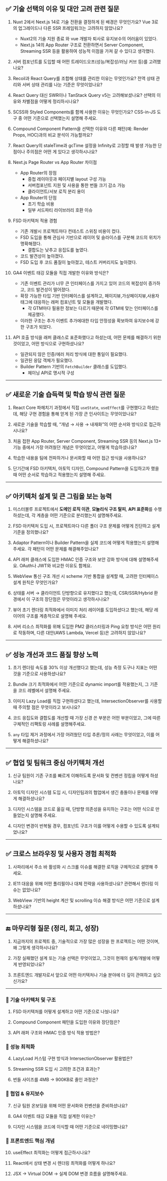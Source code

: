 ## ✅ 기술 선택의 이유 및 대안 고려 관련 질문

1. Nuxt 2에서 Next.js 14로 기술 전환을 결정하게 된 배경은 무엇인가요? Vue 3로의 업그레이드나 다른 SSR 프레임워크는 고려하지 않았나요?
	- Nuxt2의 기술 지원 종료 와 vue 개발자 퇴사로 유지보수의 어러움이 있었다.
	- Next.js 14의 App Router 구조로 전환하면서 Server Component, Streaming SSR 등을 활용하여 성능적 이점을 가져 갈 수 있다고 생각했다.

2. 서버 컴포넌트를 도입할 때 어떤 트레이드오프(성능/복잡성/러닝 커브 등)를 고려했나요?
    
3. Recoil과 React Query를 조합해 상태를 관리한 이유는 무엇인가요? 전역 상태 관리와 서버 상태 관리를 나눈 기준은 무엇이었나요?
    
4. React Query 대신 SWR이나 TanStack Query v5는 고려해보셨나요? 선택의 이유와 차별점을 어떻게 정리하시나요?
    
5. SCSS와 Styled Components를 함께 사용한 이유는 무엇인가요? CSS-in-JS 도구 중 어떤 기준으로 선택했는지 설명해 주세요.
    
6. Compound Component Pattern을 선택한 이유와 다른 패턴(예: Render Props, HOC)과의 비교 분석이 가능할까요?
    
7. React Query의 staleTime과 gcTime 설정을 Infinity로 고정할 때 발생 가능한 단점이나 주의점은 어떤 게 있다고 생각하시나요?
    

8. Next.js Page Router vs App Router 차이점
	- App Router의 장점
		- 중첩 레이아웃과 페이지별 layout 구성 가능
		- 서버컴포넌트 지원 및 사용을 통한 번들 크기 감소 가능
		- 클라이언트/서보 로직 분리 용이
	- App Router의 단점
		- 초기 학습 비용
		- 일부 서드파티 라이브러리 호환 이슈

9. FSD 아키텍처 적용 경험
	- 기존 개발시 프로젝트마다 컨테스트 스위칭 비용이 컸다.
	- FSD 도입을 통해 관심사 기반으로 레이어 및 슬라이스를 구분해 코드의 위치가 명확해졌다.
		- 결합도는 낮추고 응집도를 높였다.
	- 코드 발견성이 높아졌다.
	- FSD 도입 후 코드 품질이 높아졌고, 테스트 커버리지도 높아졌다.

10. GA4 이벤트 태깅 모듈을 직접 개발한 이유와 방식은?
	- 기존 이벤트 관리가 너무 큰 인터페이스를 가지고 있어 코드의 복잡성이 증가하고, 코드 발견성이 떨어졌다.
	- 확장 가능한 타입 기반 인터페이스를 설계하고, 페이지뷰,가상페이지뷰,사용자 태그에 대응하는 래퍼 컴포넌트 및 모듈을 개발했다.
		- 각 GTM마다 필용한 정보는 다르기 때문에 각 GTM에 맞는 인터페이스를 제공했다.
	- 이러한 구조는 추가 이벤트 추가에대한 타입 안정성을 확보하여 유지보수에 강한 구조가 되었다.
	  
11. API 호출 방식을 래퍼 클래스로 표준화했다고 하셨는데, 어떤 문제를 해결하기 위한 것이었고, 어떤 방식으로 구현하셨나요?
	- 일관되지 않은 인증/에러 처리 방식에 대한 통일이 필요했다.
	- 일관된 응답 객체가 필요했다.
	- Builder Pattern 기반의 `FetchBuilder` 클래스를 도입했다.
		- 체이닝 API로 명시적 구성

---

## ✅ 새로운 기술 습득력 및 학습 방식 관련 질문

1. React Core 파헤치기 과정에서 직접 `useState`, `useEffect`를 구현했다고 하셨는데, 해당 구현 경험을 통해 얻게 된 가장 큰 인사이트는 무엇이었나요?
    
2. 새로운 기술을 학습할 때, “개념 → 사용 → 내재화”의 어떤 순서와 방식으로 접근하시나요?
    
3. 처음 접한 App Router, Server Component, Streaming SSR 등의 Next.js 13+ 기능 중에서 가장 어려웠던 개념은 무엇이었고, 어떻게 학습하셨나요?
    
4. 학습한 내용을 팀에 전파하거나 문서화할 때 어떤 접근 방식을 사용하나요?
    
5. 단기간에 FSD 아키텍처, 아토믹 디자인, Compound Pattern을 도입하고자 했을 때 어떤 순서로 학습하고 적용했는지 설명해 주세요.
    

---

## ✅ 아키텍처 설계 및 큰 그림을 보는 능력

1. 미스터블루 프로젝트에서 **도메인 로직 이관**, **모놀리식 구조 탈피**, **API 표준화**를 수행하셨는데, 각 계층을 어떤 기준으로 분리했는지 설명해주세요.
    
2. FSD 아키텍처 도입 시, 프로젝트마다 다른 폴더 구조 문제를 어떻게 진단하고 설계 기준을 정의했나요?
    
3. Adaptor Pattern이나 Builder Pattern을 실제 코드에 어떻게 적용했는지 설명해 주세요. 각 패턴이 어떤 문제를 해결해주었나요?
    
4. API 래퍼 클래스에 도입한 HMAC 인증 구조와 보안 강화 방식에 대해 설명해주세요. OAuth나 JWT와 비교한 이유도 함께요.
    
5. WebView 통신 구조 개선 시 scheme 기반 통합을 설계할 때, 고려한 인터페이스 설계 원칙은 무엇인가요?
    
6. 상태를 서버 → 클라이언트 단방향으로 유지했다고 했는데, CSR/SSR/Hybrid 환경에서 이 구조의 장단점은 무엇이라고 생각하시나요?
    
7. 뷰어 초기 렌더링 최적화에서 이미지 처리 레이어를 도입하셨다고 했는데, 해당 레이어의 구조를 계층적으로 설명해 주세요.
    
8. 서버 리소스 최적화를 위해 도입한 PM2 클러스터링과 Ping 요청 방식은 어떤 원리로 작동하며, 다른 대안(AWS Lambda, Vercel 등)은 고려하지 않았나요?
    

---

## ✅ 성능 개선과 코드 품질 향상 노력

1. 초기 렌더링 속도를 30% 이상 개선했다고 했는데, 성능 측정 도구나 지표는 어떤 것을 기준으로 사용하셨나요?
    
2. Bundle 크기 최적화에서 어떤 기준으로 dynamic import를 적용했는지, 그 기준을 코드 레벨에서 설명해 주세요.
    
3. 이미지 Lazy Load를 직접 구현하셨다고 했는데, IntersectionObserver를 사용할 때 주의할 점은 무엇이라고 보시나요?
    
4. 코드 응집도와 결합도를 개선할 때 가장 신경 쓴 부분은 어떤 부분이었고, 그에 따른 구체적인 리팩토링 사례를 설명해주세요.
    
5. `any` 타입 제거 과정에서 가장 어려웠던 타입 추론/정의 사례는 무엇이었고, 이를 어떻게 해결하셨나요?
    

---

## ✅ 협업 및 팀워크 중심 아키텍처 개선

1. 신규 팀원이 기존 구조를 빠르게 이해하도록 문서화 및 컨벤션 정립을 어떻게 하셨나요?
    
2. 아토믹 디자인 시스템 도입 시, 디자인팀과의 협업에서 생긴 충돌이나 문제를 어떻게 해결하셨나요?
    
3. 디자인 시스템을 코드로 옮길 때, 단방향 의존성을 유지하는 구조는 어떤 식으로 만들었는지 설명해 주세요.
    
4. 디자인 변경이 반복될 경우, 컴포넌트 구조가 이를 어떻게 수용할 수 있도록 설계되었나요?
    

---

## ✅ 크로스 브라우징 및 사용자 경험 최적화

1. 사파리에서 주소 바 활성화 시 스크롤 이슈를 해결한 로직을 구체적으로 설명해 주세요.
    
2. IE11 대응을 위해 어떤 폴리필이나 대체 전략을 사용하셨나요? 관련해서 렌더링 이슈는 없었나요?
    
3. WebView 기반의 height 계산 및 scrolling 이슈 해결 방식은 어떤 기준으로 설계하셨나요?
    

---

## 🔚 마무리형 질문 (정리, 회고, 성장)

1. 지금까지의 프로젝트 중, 기술적으로 가장 많은 성장을 한 프로젝트는 어떤 것이며, 왜 그렇게 생각하시나요?
    
2. 가장 실패했던 설계 또는 기술 선택은 무엇이었고, 그것이 현재의 설계/개발에 어떻게 반영되었나요?
    
3. 프론트엔드 개발자로서 앞으로 어떤 아키텍처나 기술 분야에 더 깊이 관여하고 싶으신가요?

---
### 🔹 기술 아키텍처 및 구조

1. FSD 아키텍처를 어떻게 설계하고 어떤 기준으로 나눴나요?
    
2. Compound Component 패턴을 도입한 이유와 장단점은?
    
3. API 래퍼 구조와 HMAC 인증 방식 적용 방법은?
    

### 🔹 성능 최적화

4. LazyLoad 커스텀 구현 방식과 IntersectionObserver 활용법은?
    
5. Streaming SSR 도입 시 고려한 조건과 효과는?
    
6. 번들 사이즈를 4MB → 900KB로 줄인 과정은?
    

### 🔹 협업 & 유지보수

7. 신규 팀원 온보딩을 위해 어떤 문서화와 컨벤션을 준비하셨나요?
    
8. GA4 이벤트 태깅 모듈을 직접 설계한 이유는?
    
9. 디자인 시스템을 코드에 이식할 때 어떤 기준으로 네이밍했나요?
    

### 🔹 프론트엔드 핵심 개념

10. useEffect 최적화는 어떻게 접근하시나요?
    
11. React에서 상태 변경 시 렌더링 최적화를 어떻게 하나요?
    
12. JSX → Virtual DOM → 실제 DOM 변경 흐름을 설명해주세요.
